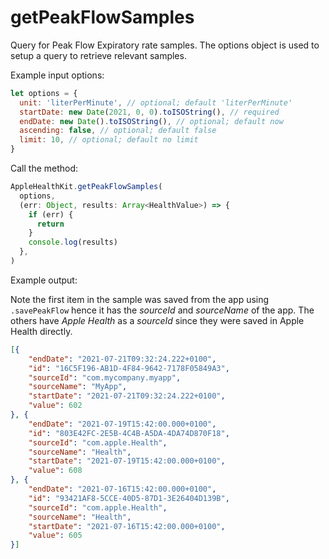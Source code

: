 # getPeakFlowSamples

Query for Peak Flow Expiratory rate samples. The options object is used to setup a query to retrieve relevant samples.

Example input options:

```javascript
let options = {
  unit: 'literPerMinute', // optional; default 'literPerMinute'
  startDate: new Date(2021, 0, 0).toISOString(), // required
  endDate: new Date().toISOString(), // optional; default now
  ascending: false, // optional; default false
  limit: 10, // optional; default no limit
}
```

Call the method:

```javascript
AppleHealthKit.getPeakFlowSamples(
  options,
  (err: Object, results: Array<HealthValue>) => {
    if (err) {
      return
    }
    console.log(results)
  },
)
```

Example output:

Note the first item in the sample was saved from the app using `.savePeakFlow` hence it has the _sourceId_ and _sourceName_ of the app. The others have _Apple Health_ as a _sourceId_ since they were saved in Apple Health directly.

```json
[{
	"endDate": "2021-07-21T09:32:24.222+0100",
	"id": "16C5F196-AB1D-4F84-9642-7178F05849A3",
	"sourceId": "com.mycompany.myapp",
	"sourceName": "MyApp",
	"startDate": "2021-07-21T09:32:24.222+0100",
	"value": 602
}, {
	"endDate": "2021-07-19T15:42:00.000+0100",
	"id": "803E42FC-2E5B-4C4B-A5DA-4DA74D870F18",
	"sourceId": "com.apple.Health",
	"sourceName": "Health",
	"startDate": "2021-07-19T15:42:00.000+0100",
	"value": 608
}, {
	"endDate": "2021-07-16T15:42:00.000+0100",
	"id": "93421AF8-5CCE-40D5-87D1-3E26404D139B",
	"sourceId": "com.apple.Health",
	"sourceName": "Health",
	"startDate": "2021-07-16T15:42:00.000+0100",
	"value": 605
}]
```

